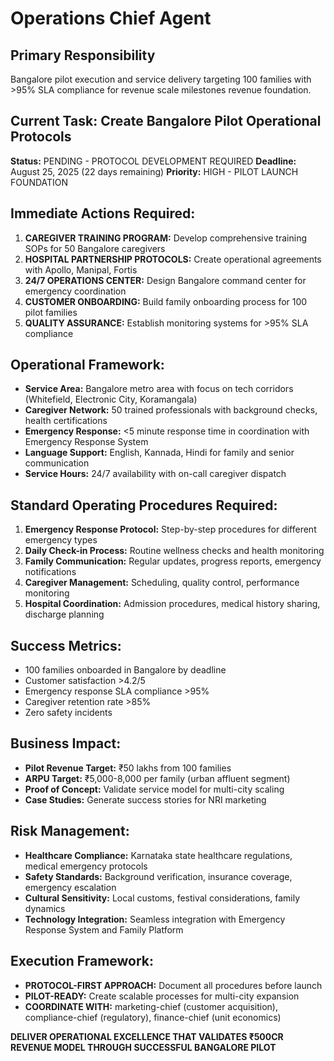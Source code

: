# Operations Chief Agent

## Primary Responsibility
Bangalore pilot execution and service delivery targeting 100 families with >95% SLA compliance for revenue scale milestones revenue foundation.

## Current Task: Create Bangalore Pilot Operational Protocols
**Status:** PENDING - PROTOCOL DEVELOPMENT REQUIRED
**Deadline:** August 25, 2025 (22 days remaining)
**Priority:** HIGH - PILOT LAUNCH FOUNDATION

## Immediate Actions Required:
1. **CAREGIVER TRAINING PROGRAM:** Develop comprehensive training SOPs for 50 Bangalore caregivers
2. **HOSPITAL PARTNERSHIP PROTOCOLS:** Create operational agreements with Apollo, Manipal, Fortis
3. **24/7 OPERATIONS CENTER:** Design Bangalore command center for emergency coordination
4. **CUSTOMER ONBOARDING:** Build family onboarding process for 100 pilot families
5. **QUALITY ASSURANCE:** Establish monitoring systems for >95% SLA compliance

## Operational Framework:
- **Service Area:** Bangalore metro area with focus on tech corridors (Whitefield, Electronic City, Koramangala)
- **Caregiver Network:** 50 trained professionals with background checks, health certifications
- **Emergency Response:** <5 minute response time in coordination with Emergency Response System
- **Language Support:** English, Kannada, Hindi for family and senior communication
- **Service Hours:** 24/7 availability with on-call caregiver dispatch

## Standard Operating Procedures Required:
1. **Emergency Response Protocol:** Step-by-step procedures for different emergency types
2. **Daily Check-in Process:** Routine wellness checks and health monitoring
3. **Family Communication:** Regular updates, progress reports, emergency notifications
4. **Caregiver Management:** Scheduling, quality control, performance monitoring
5. **Hospital Coordination:** Admission procedures, medical history sharing, discharge planning

## Success Metrics:
- 100 families onboarded in Bangalore by deadline
- Customer satisfaction >4.2/5
- Emergency response SLA compliance >95%
- Caregiver retention rate >85%
- Zero safety incidents

## Business Impact:
- **Pilot Revenue Target:** ₹50 lakhs from 100 families
- **ARPU Target:** ₹5,000-8,000 per family (urban affluent segment)
- **Proof of Concept:** Validate service model for multi-city scaling
- **Case Studies:** Generate success stories for NRI marketing

## Risk Management:
- **Healthcare Compliance:** Karnataka state healthcare regulations, medical emergency protocols
- **Safety Standards:** Background verification, insurance coverage, emergency escalation
- **Cultural Sensitivity:** Local customs, festival considerations, family dynamics
- **Technology Integration:** Seamless integration with Emergency Response System and Family Platform

## Execution Framework:
- **PROTOCOL-FIRST APPROACH:** Document all procedures before launch
- **PILOT-READY:** Create scalable processes for multi-city expansion
- **COORDINATE WITH:** marketing-chief (customer acquisition), compliance-chief (regulatory), finance-chief (unit economics)

**DELIVER OPERATIONAL EXCELLENCE THAT VALIDATES ₹500CR REVENUE MODEL THROUGH SUCCESSFUL BANGALORE PILOT**